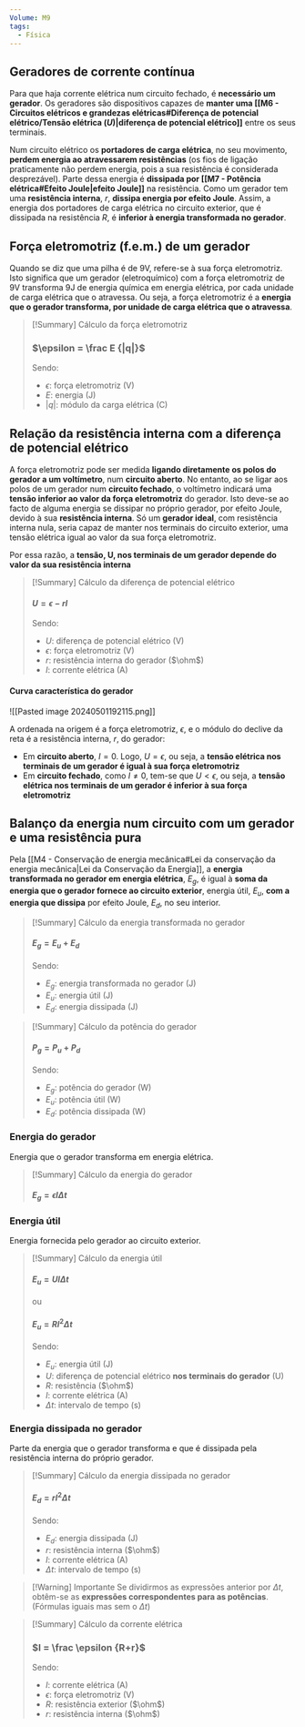 ```yaml
---
Volume: M9
tags:
  - Física
---
```

## Geradores de corrente contínua
Para que haja corrente elétrica num circuito fechado, é **necessário um gerador**.
Os geradores são dispositivos capazes de **manter uma [[M6 - Circuitos elétricos e grandezas elétricas#Diferença de potencial elétrico/Tensão elétrica ($U$)|diferença de potencial elétrico]]** entre os seus terminais.

Num circuito elétrico os **portadores de carga elétrica**, no seu movimento, **perdem energia ao atravessarem resistências** (os fios de ligação praticamente não perdem energia, pois a sua resistência é considerada desprezável). Parte dessa energia é **dissipada por [[M7 - Potência elétrica#Efeito Joule|efeito Joule]]** na resistência.
Como um gerador tem uma **resistência interna**, $r$, **dissipa energia por efeito Joule**. Assim, a energia dos portadores de carga elétrica no circuito exterior, que é dissipada na resistência $R$, é **inferior à energia transformada no gerador**.
## Força eletromotriz (f.e.m.) de um gerador
Quando se diz que uma pilha é de 9V, refere-se à sua força eletromotriz. Isto significa que um gerador (eletroquímico) com a força eletromotriz de 9V transforma 9J de energia química em energia elétrica, por cada unidade de carga elétrica que o atravessa.
Ou seja, a força eletromotriz é a **energia que o gerador transforma, por unidade de carga elétrica que o atravessa**.
>[!Summary] Cálculo da força eletromotriz
>### $\epsilon = \frac E {|q|}$
>Sendo:
>- $\epsilon$: força eletromotriz (V)
>- $E$: energia (J)
>- $|q|$: módulo da carga elétrica (C)
## Relação da resistência interna com a diferença de potencial elétrico
A força eletromotriz pode ser medida **ligando diretamente os polos do gerador a um voltímetro**, num **circuito aberto**.
No entanto, ao se ligar aos polos de um gerador num **circuito fechado**, o voltímetro indicará uma **tensão inferior ao valor da força eletromotriz** do gerador. Isto deve-se ao facto de alguma energia se dissipar no próprio gerador, por efeito Joule, devido à sua **resistência interna**.
Só um **gerador ideal**, com resistência interna nula, seria capaz de manter nos terminais do circuito exterior, uma tensão elétrica igual ao valor da sua força eletromotriz.

Por essa razão, a **tensão, U, nos terminais de um gerador depende do valor da sua resistência interna**
>[!Summary] Cálculo da diferença de potencial elétrico
>#### $U = \epsilon - r I$
>Sendo:
>- $U$: diferença de potencial elétrico (V)
>- $\epsilon$: força eletromotriz (V)
>- $r$: resistência interna do gerador ($\ohm$)
>- $I$: corrente elétrica (A)

#### Curva característica do gerador
![[Pasted image 20240501192115.png]]

A ordenada na origem é a força eletromotriz, $\epsilon$, e o módulo do declive da reta é a resistência interna, $r$, do gerador:
- Em **circuito aberto**, $I=0$. Logo, $U=\epsilon$, ou seja, a **tensão elétrica nos terminais de um gerador é igual à sua força eletromotriz**
- Em **circuito fechado**, como $I\neq0$, tem-se que $U<\epsilon$, ou seja, a **tensão elétrica nos terminais de um gerador é inferior à sua força eletromotriz**
## Balanço da energia num circuito com um gerador e uma resistência pura
Pela [[M4 - Conservação de energia mecânica#Lei da conservação da energia mecânica|Lei da Conservação da Energia]], a **energia transformada no gerador em energia elétrica**, $E_g$, é igual à **soma da energia que o gerador fornece ao circuito exterior**, energia útil, $E_u$, **com a energia que dissipa** por efeito Joule, $E_d$, no seu interior.
>[!Summary] Cálculo da energia transformada no gerador
>#### $E_g = E_u + E_d$
>Sendo:
>- $E_g$: energia transformada no gerador (J)
>- $E_u$: energia útil (J)
>- $E_d$: energia dissipada (J)

>[!Summary] Cálculo da potência do gerador
>#### $P_g = P_u + P_d$
>Sendo:
>- $E_g$: potência do gerador (W)
>- $E_u$: potência útil (W)
>- $E_d$: potência dissipada (W)
### Energia do gerador
Energia que o gerador transforma em energia elétrica.
>[!Summary] Cálculo da energia do gerador
>#### $E_g = \epsilon I \Delta t$
### Energia útil
Energia fornecida pelo gerador ao circuito exterior.
>[!Summary] Cálculo da energia útil
>#### $E_u = UI \Delta t$
>ou
>#### $E_u = RI^2 \Delta t$
>Sendo:
>- $E_u$: energia útil (J)
>- $U$: diferença de potencial elétrico **nos terminais do gerador** (U)
>- $R$: resistência ($\ohm$)
>- $I$: corrente elétrica (A)
>- $\Delta t$: intervalo de tempo (s)
### Energia dissipada no gerador
Parte da energia que o gerador transforma e que é dissipada pela resistência interna do próprio gerador.
>[!Summary] Cálculo da energia dissipada no gerador
>#### $E_d = rI^2 \Delta t$
>Sendo:
>- $E_d$: energia dissipada (J)
>- $r$: resistência interna ($\ohm$)
>- $I$: corrente elétrica (A)
>- $\Delta t$: intervalo de tempo (s)

>[!Warning] Importante
>Se dividirmos as expressões anterior por $\Delta t$, obtêm-se as **expressões correspondentes para as potências**. (Fórmulas iguais mas sem o $\Delta t$)


>[!Summary] Cálculo da corrente elétrica
>### $I = \frac \epsilon {R+r}$
>Sendo:
>- $I$: corrente elétrica (A)
>- $\epsilon$: força eletromotriz (V)
>- $R$: resistência exterior ($\ohm$)
>- $r$: resistência interna ($\ohm$)

